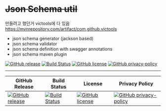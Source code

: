 # ~~Json Schema util~~

만들려고 했던거 victools에 다 있음 
https://mvnrepository.com/artifact/com.github.victools
- json schema generator (jackson based)
- json schema validator
- json schema definition with swagger annotations
- json schema maven plugin

[![GitHub release][github-release-badge]][github-release-link]
[![Build Status][build-status-badge]][build-status-link]
[![GitHub license][github-license-badge]][github-license-link]
[![GitHub privacy-policy][privacy-policy-badge]][privacy-policy-link]

---

| GitHub Release                                                 | Build Status                                             | License                                                        | Privacy Policy                                                        |
|----------------------------------------------------------------|----------------------------------------------------------|----------------------------------------------------------------|-----------------------------------------------------------------------|
| [![GitHub release][github-release-badge]][github-release-link] | [![Build Status][build-status-badge]][build-status-link] | [![GitHub license][github-license-badge]][github-license-link] | [![GitHub privacy-policy][privacy-policy-badge]][privacy-policy-link] |


<!-- Badges -->

[github-release-badge]: https://img.shields.io/github/v/release/NERDHEAD-lab/json-schema
[build-status-badge]: https://github.com/NERDHEAD-lab/json-schema/actions/workflows/release-please.yml/badge.svg
[github-license-badge]: https://img.shields.io/github/license/NERDHEAD-lab/json-schema
[privacy-policy-badge]: https://img.shields.io/badge/Privacy%20Policy-Read%20Here-blue

<!-- Links -->

[github-release-link]: https://github.com/NERDHEAD-lab/json-schema/releases
[build-status-link]: https://github.com/NERDHEAD-lab/json-schema/actions
[github-license-link]: https://github.com/NERDHEAD-lab/json-schema/blob/master/LICENSE
[privacy-policy-link]: https://github.com/NERDHEAD-lab/json-schema/blob/master/privacy-policy.md


